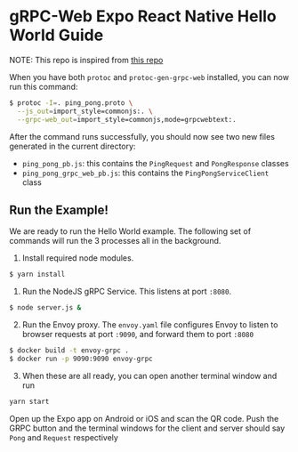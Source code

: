 # gRPC-Web Expo React Native Hello World Guide

NOTE: This repo is inspired from [this repo](https://github.com/grpc/grpc-web/blob/master/net/grpc/gateway/examples/helloworld/README.md)

When you have both `protoc` and `protoc-gen-grpc-web` installed, you can now
run this command:

```sh
$ protoc -I=. ping_pong.proto \
  --js_out=import_style=commonjs:. \
  --grpc-web_out=import_style=commonjs,mode=grpcwebtext:.
```

After the command runs successfully, you should now see two new files generated
in the current directory:

 - `ping_pong_pb.js`: this contains the `PingRequest` and `PongResponse`
   classes
 - `ping_pong_grpc_web_pb.js`: this contains the `PingPongServiceClient` class

## Run the Example!

We are ready to run the Hello World example. The following set of commands will
run the 3 processes all in the background.

 1. Install required node modules.

 ```sh
 $ yarn install
 ```

 1. Run the NodeJS gRPC Service. This listens at port `:8080`.

 ```sh
 $ node server.js &
 ```

 2. Run the Envoy proxy. The `envoy.yaml` file configures Envoy to listen to
 browser requests at port `:9090`, and forward them to port `:8080`

 ```sh
 $ docker build -t envoy-grpc .
 $ docker run -p 9090:9090 envoy-grpc
 ```
 3. When these are all ready, you can open another terminal window and run
 ```sh
 yarn start
 ```

Open up the Expo app on Android or iOS and scan the QR code. Push the GRPC button and the terminal windows for the client and server should say `Pong` and `Request` respectively

